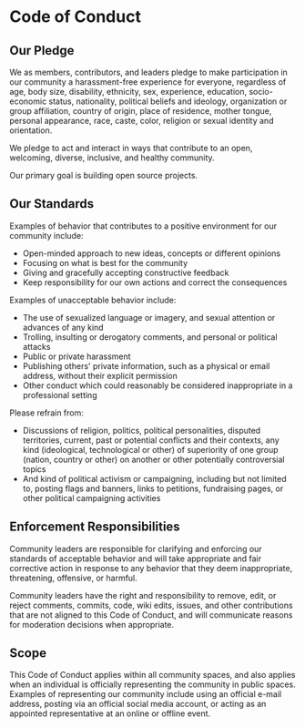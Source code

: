 # Code of Conduct

## Our Pledge

We as members, contributors, and leaders pledge to make participation in our
community a harassment-free experience for everyone, regardless of age, body
size, disability, ethnicity, sex, experience, education, socio-economic status,
nationality, political beliefs and ideology, organization or group affiliation,
country of origin, place of residence, mother tongue, personal appearance,
race, caste, color, religion or sexual identity and orientation.

We pledge to act and interact in ways that contribute to an open, welcoming,
diverse, inclusive, and healthy community.

Our primary goal is building open source projects.

## Our Standards

Examples of behavior that contributes to a positive environment for our
community include:

- Open-minded approach to new ideas, concepts or different opinions
- Focusing on what is best for the community
- Giving and gracefully accepting constructive feedback
- Keep responsibility for our own actions and correct the consequences

Examples of unacceptable behavior include:

- The use of sexualized language or imagery, and sexual attention or advances of
  any kind
- Trolling, insulting or derogatory comments, and personal or political attacks
- Public or private harassment
- Publishing others' private information, such as a physical or email address,
  without their explicit permission
- Other conduct which could reasonably be considered inappropriate in a
  professional setting

Please refrain from:
- Discussions of religion, politics, political personalities, disputed territories, current, past
  or potential conflicts and their contexts, any kind (ideological, technological or other) of superiority of one group (nation, country or other) on another or other potentially controversial topics
- And kind of political activism or campaigning, including but not limited to, posting
  flags and banners, links to petitions, fundraising pages, or other political campaigning
  activities


## Enforcement Responsibilities

Community leaders are responsible for clarifying and enforcing our standards of
acceptable behavior and will take appropriate and fair corrective action in
response to any behavior that they deem inappropriate, threatening, offensive,
or harmful.

Community leaders have the right and responsibility to remove, edit, or reject
comments, commits, code, wiki edits, issues, and other contributions that are
not aligned to this Code of Conduct, and will communicate reasons for moderation
decisions when appropriate.

## Scope

This Code of Conduct applies within all community spaces, and also applies when
an individual is officially representing the community in public spaces.
Examples of representing our community include using an official e-mail address,
posting via an official social media account, or acting as an appointed
representative at an online or offline event.
